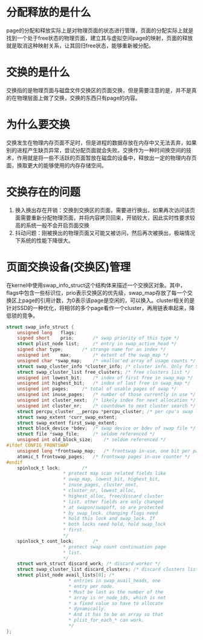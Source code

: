 # 分配释放的是什么

page的分配和释放实际上是对物理页面的状态进行管理，页面的分配实际上就是找到一个处于free状态的物理页面，建立其与虚拟空间page的映射，页面的释放就是取消这种映射关系，让其回归free状态，能够重新被分配。

# 交换的是什么

交换指的是物理页面与磁盘文件交换区的页面交换，但是需要注意的是，并不是真的在物理层面上做了交换，交换的东西只有page的内容。

# 为什么要交换

交换发生在物理内存页面不足时，但是进程的数据存放在内存中又无法丢弃，如果别的进程产生缺页异常，尝试分配页面就会失败。交换作为一种时间换空间的技术，作用就是将一些不活跃的页面暂放在磁盘的设备中，释放出一定的物理内存页面，换取更大的能够使用的内存存储空间。

# 交换存在的问题

1. 换入换出存在开销：交换到交换区的页面，需要进行换出，如果再次访问该页面需要重新分配物理页面，并将内容拷贝回来，开销较大，因此实时性要求较高的系统一般不会开启页面交换
2. 抖动问题：刚被换出的物理页面又可能又被访问，然后再次被换出，极端情况下系统的性能下降很大。

# 页面交换设备(交换区)管理
在kernel中使用swap_info_struct这个结构体来描述一个交换区对象。其中，flags中包含一些标识位，prio表示交换区的优先级，swap_map存放了每一个交换区上page的引用计数，为0表示该page是空闲的，可以换入。cluster相关的是针对SSD的一种优化，将相邻的多个page看作一个cluster，再用链表串起来，降低锁的竞争。

```c
struct swap_info_struct {
	unsigned long	flags;		
	signed short	prio;		/* swap priority of this type */
	struct plist_node list;		/* entry in swap_active_head */
	signed char	type;		/* strange name for an index */
	unsigned int	max;		/* extent of the swap_map */
	unsigned char *swap_map;	/* vmalloc'ed array of usage counts */
	struct swap_cluster_info *cluster_info; /* cluster info. Only for SSD */
	struct swap_cluster_list free_clusters; /* free clusters list */
	unsigned int lowest_bit;	/* index of first free in swap_map */
	unsigned int highest_bit;	/* index of last free in swap_map */
	unsigned int pages;		/* total of usable pages of swap */
	unsigned int inuse_pages;	/* number of those currently in use */
	unsigned int cluster_next;	/* likely index for next allocation */
	unsigned int cluster_nr;	/* countdown to next cluster search */
	struct percpu_cluster __percpu *percpu_cluster; /* per cpu's swap location */
	struct swap_extent *curr_swap_extent;
	struct swap_extent first_swap_extent;
	struct block_device *bdev;	/* swap device or bdev of swap file */
	struct file *swap_file;		/* seldom referenced */
	unsigned int old_block_size;	/* seldom referenced */
#ifdef CONFIG_FRONTSWAP
	unsigned long *frontswap_map;	/* frontswap in-use, one bit per page */
	atomic_t frontswap_pages;	/* frontswap pages in-use counter */
#endif
	spinlock_t lock;		/*
					 * protect map scan related fields like
					 * swap_map, lowest_bit, highest_bit,
					 * inuse_pages, cluster_next,
					 * cluster_nr, lowest_alloc,
					 * highest_alloc, free/discard cluster
					 * list. other fields are only changed
					 * at swapon/swapoff, so are protected
					 * by swap_lock. changing flags need
					 * hold this lock and swap_lock. If
					 * both locks need hold, hold swap_lock
					 * first.
					 */
	spinlock_t cont_lock;		/*
					 * protect swap count continuation page
					 * list.
					 */
	struct work_struct discard_work; /* discard worker */
	struct swap_cluster_list discard_clusters; /* discard clusters list */
	struct plist_node avail_lists[0]; /*
					   * entries in swap_avail_heads, one
					   * entry per node.
					   * Must be last as the number of the
					   * array is nr_node_ids, which is not
					   * a fixed value so have to allocate
					   * dynamically.
					   * And it has to be an array so that
					   * plist_for_each_* can work.
					   */
};
```
